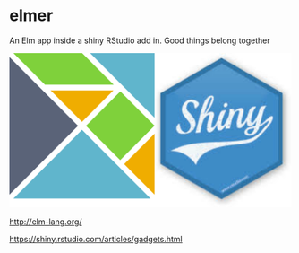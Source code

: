 # elmer
An Elm app inside a shiny RStudio add in. Good things belong together

![Elm and Shiny logos](elmshiny.svg "The logos for Elm and Shiny")

http://elm-lang.org/

https://shiny.rstudio.com/articles/gadgets.html


